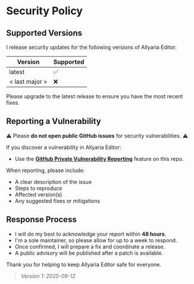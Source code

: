 # Security Policy

## Supported Versions

I release security updates for the following versions of Allyaria Editor:

| Version | Supported |
| ------- | --------- |
| latest | ✅ |
| < last major > | ❌ |

Please upgrade to the latest release to ensure you have the most recent fixes.

## Reporting a Vulnerability

⚠️ Please **do not open public GitHub issues** for security vulnerabilities. ⚠️

If you discover a vulnerability in Allyaria Editor:

- Use the **[GitHub Private Vulnerability Reporting](../../security/advisories/new)** feature on this repo.  

When reporting, please include:
- A clear description of the issue
- Steps to reproduce
- Affected version(s)
- Any suggested fixes or mitigations

## Response Process

- I will do my best to acknowledge your report within **48 hours**.  
- I'm a sole maintainer, so please allow for up to a week to respond.
- Once confirmed, I will prepare a fix and coordinate a release.  
- A public advisory will be published after a patch is available.  

Thank you for helping to keep Allyaria Editor safe for everyone.

> *Version 1: 2025-09-12*
